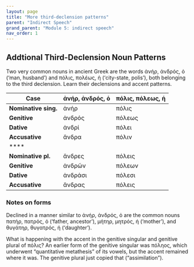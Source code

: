 ```yaml
---
layout: page
title: "More third-declension patterns"
parent: "Indirect Speech"
grand_parent: "Module 5: indirect speech"
nav_order: 1
---
```


## Addtional Third-Declension Noun Patterns
Two very common nouns in ancient Greek are the words ἀνήρ, ἀνδρός, ὁ (‘man, husband’) and πόλις, πολέως, ἡ (‘city-state, polis’), both belonging to the third declension. Learn their declensions and accent patterns.

| **Case** | **ἀνήρ, ἀνδρός, ὁ** | **πόλις, πόλεως, ἡ** | 
|------|------|------|
| **Nominative sing.** |  ἀνήρ    |   πόλις   |     
| **Genitive** |   ἀνδρός   |   πόλεως   |   
| **Dative** |   ἀνδρί   |   πόλει   |   
| **Accusative** |   ἄνδρα   |  πόλιν    |  
| **** |      |      |    
| **Nominative	pl.** |  ἄνδρες    |  πόλεις    |   
| **Genitive** | ἀνδρῶν     |  πόλεων    | 
| **Dative** |  ἀνδράσι    |   πόλεσι   |    
| **Accusative** |  ἄνδρας    |   πόλεις   |   


### Notes on forms
Declined in a manner similar to ἀνήρ, ἀνδρός, ὁ are the common nouns πατήρ, πατρός, ὁ (‘father, ancestor’), μήτηρ, μητρός, ἡ (‘mother’), and θυγάτηρ, θυγατρός, ἡ (‘daughter’). 

What is happening with the accent in the genitive singular and genitive plural of πόλις? An earlier form of the genitive singular was πόληος, which underwent “quantitative metathesis” of its vowels, but the accent remained where it was. The genitive plural just copied that (“assimilation”).
